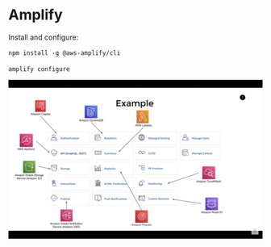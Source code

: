 # Amplify

Install and configure:
```
npm install -g @aws-amplify/cli

amplify configure
```

![Amplify](amplify.png)

